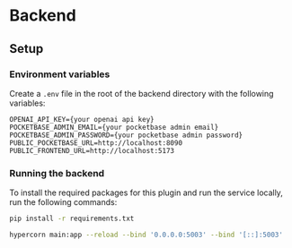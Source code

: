 # Backend

## Setup

### Environment variables

Create a `.env` file in the root of the backend directory with the following variables:

```
OPENAI_API_KEY={your openai api key}
POCKETBASE_ADMIN_EMAIL={your pocketbase admin email}
POCKETBASE_ADMIN_PASSWORD={your pocketbase admin password}
PUBLIC_POCKETBASE_URL=http://localhost:8090
PUBLIC_FRONTEND_URL=http://localhost:5173
```

### Running the backend

To install the required packages for this plugin and run the service locally, run the following commands:

```bash
pip install -r requirements.txt

hypercorn main:app --reload --bind '0.0.0.0:5003' --bind '[::]:5003'
```
